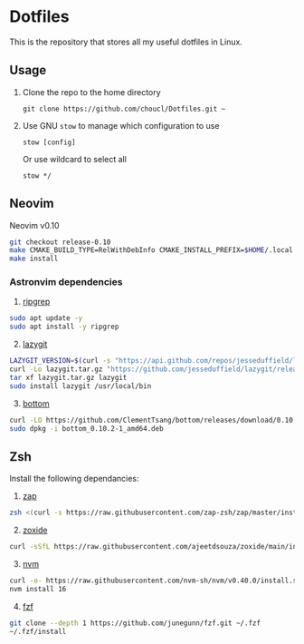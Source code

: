 # Dotfiles

This is the repository that stores all my useful dotfiles in Linux.

## Usage

1. Clone the repo to the home directory

   `git clone https://github.com/choucl/Dotfiles.git ~`

2. Use GNU `stow` to manage which configuration to use

   `stow [config]`

   Or use wildcard to select all

   `stow */`

## Neovim

Neovim v0.10
```bash
git checkout release-0.10
make CMAKE_BUILD_TYPE=RelWithDebInfo CMAKE_INSTALL_PREFIX=$HOME/.local
make install
```

### Astronvim dependencies
1. [ripgrep](https://github.com/BurntSushi/ripgrep)
```bash
sudo apt update -y
sudo apt install -y ripgrep
```

2. [lazygit](https://github.com/jesseduffield/lazygit)
```bash
LAZYGIT_VERSION=$(curl -s "https://api.github.com/repos/jesseduffield/lazygit/releases/latest" | grep -Po '"tag_name": "v\K[^"]*')
curl -Lo lazygit.tar.gz "https://github.com/jesseduffield/lazygit/releases/latest/download/lazygit_${LAZYGIT_VERSION}_Linux_x86_64.tar.gz"
tar xf lazygit.tar.gz lazygit
sudo install lazygit /usr/local/bin
```

3. [bottom](https://github.com/ClementTsang/bottom)
```bash
curl -LO https://github.com/ClementTsang/bottom/releases/download/0.10.2/bottom_0.10.2-1_amd64.deb
sudo dpkg -i bottom_0.10.2-1_amd64.deb
```

## Zsh

Install the following dependancies:

1. [zap](https://github.com/zap-zsh/zap)
```bash
zsh <(curl -s https://raw.githubusercontent.com/zap-zsh/zap/master/install.zsh) --branch release-v1 --keep
```

2. [zoxide](https://github.com/ajeetdsouza/zoxide)
```bash
curl -sSfL https://raw.githubusercontent.com/ajeetdsouza/zoxide/main/install.sh | sh
```

3. [nvm](https://github.com/nvm-sh/nvm)
```bash
curl -o- https://raw.githubusercontent.com/nvm-sh/nvm/v0.40.0/install.sh | bash
nvm install 16
```

4. [fzf](https://github.com/junegunn/fzf)
```bash
git clone --depth 1 https://github.com/junegunn/fzf.git ~/.fzf
~/.fzf/install
```
